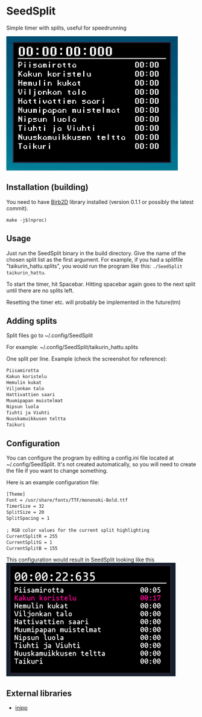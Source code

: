 # SeedSplit
Simple timer with splits, useful for speedrunning

![Screnshot](./screenshot.png)

## Installation (building)
You need to have [Birb2D](https://github.com/Toasterbirb/Birb2D) library installed (version 0.1.1 or possibly the latest commit).

```
make -j$(nproc)
```

## Usage
Just run the SeedSplit binary in the build directory. Give the name of the chosen split list as the first argument. For example, if you had a splitfile "taikurin_hattu.splits", you would run the program like this: `./SeedSplit taikurin_hattu`.

To start the timer, hit Spacebar. Hitting spacebar again goes to the next split until there are no splits left.

Resetting the timer etc. will probably be implemented in the future(tm)

## Adding splits
Split files go to ~/.config/SeedSplit

For example: ~/.config/SeedSplit/taikurin_hattu.splits

One split per line. Example (check the screenshot for reference):
```
Piisamirotta
Kakun koristelu
Hemulin kukat
Viljonkan talo
Hattivattien saari
Muumipapan muistelmat
Nipsun luola
Tiuhti ja Viuhti
Nuuskamuikkusen teltta
Taikuri
```

## Configuration
You can configure the program by editing a config.ini file located at ~/.config/SeedSplit. It's not created automatically, so you will need to create the file if you want to change something.

Here is an example configuration file:
```
[Theme]
Font = /usr/share/fonts/TTF/mononoki-Bold.ttf
TimerSize = 32
SplitSize = 20
SplitSpacing = 1

; RGB color values for the current split highlighting
CurrentSplitR = 255
CurrentSplitG = 1
CurrentSplitB = 155
```

This configuration would result in SeedSplit looking like this
![Configured SeedSplit](./screenshot2.png)


## External libraries
- [inipp](https://github.com/mcmtroffaes/inipp)
